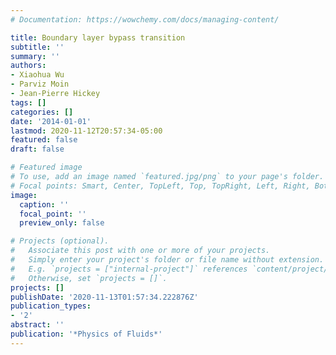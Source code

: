 ```yaml
---
# Documentation: https://wowchemy.com/docs/managing-content/

title: Boundary layer bypass transition
subtitle: ''
summary: ''
authors:
- Xiaohua Wu
- Parviz Moin
- Jean-Pierre Hickey
tags: []
categories: []
date: '2014-01-01'
lastmod: 2020-11-12T20:57:34-05:00
featured: false
draft: false

# Featured image
# To use, add an image named `featured.jpg/png` to your page's folder.
# Focal points: Smart, Center, TopLeft, Top, TopRight, Left, Right, BottomLeft, Bottom, BottomRight.
image:
  caption: ''
  focal_point: ''
  preview_only: false

# Projects (optional).
#   Associate this post with one or more of your projects.
#   Simply enter your project's folder or file name without extension.
#   E.g. `projects = ["internal-project"]` references `content/project/deep-learning/index.md`.
#   Otherwise, set `projects = []`.
projects: []
publishDate: '2020-11-13T01:57:34.222876Z'
publication_types:
- '2'
abstract: ''
publication: '*Physics of Fluids*'
---
```

